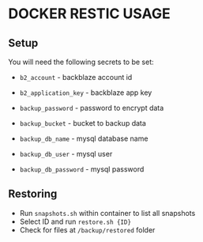 # DOCKER RESTIC USAGE

## Setup

You will need the following secrets to be set:

* `b2_account` - backblaze account id
* `b2_application_key` - backblaze app key
* `backup_password` - password to encrypt data
* `backup_bucket` - bucket to backup data

* `backup_db_name` - mysql database name
* `backup_db_user` - mysql user
* `backup_db_password` - mysql password

## Restoring

* Run `snapshots.sh` within container to list all snapshots
* Select ID and run `restore.sh {ID}`
* Check for files at `/backup/restored` folder
